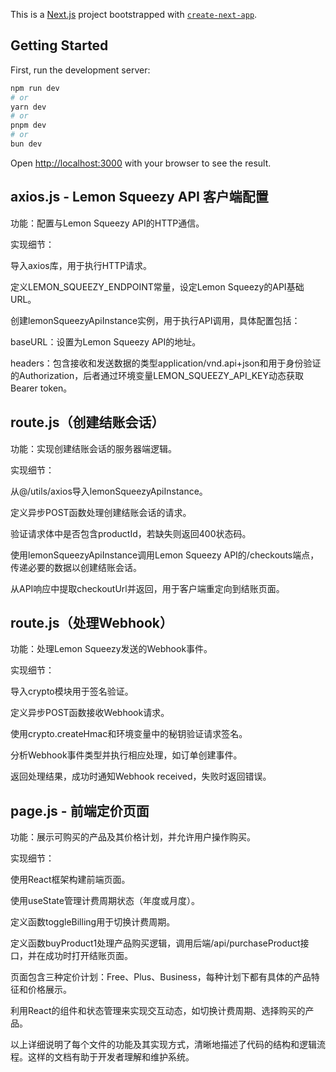 This is a [Next.js](https://nextjs.org/) project bootstrapped with [`create-next-app`](https://github.com/vercel/next.js/tree/canary/packages/create-next-app).    

## Getting Started

First, run the development server:

```bash
npm run dev
# or
yarn dev
# or
pnpm dev
# or
bun dev
```

Open [http://localhost:3000](http://localhost:3000) with your browser to see the result.

## axios.js - Lemon Squeezy API 客户端配置

功能：配置与Lemon Squeezy API的HTTP通信。

实现细节：

导入axios库，用于执行HTTP请求。

定义LEMON_SQUEEZY_ENDPOINT常量，设定Lemon Squeezy的API基础URL。

创建lemonSqueezyApiInstance实例，用于执行API调用，具体配置包括：

baseURL：设置为Lemon Squeezy API的地址。

headers：包含接收和发送数据的类型application/vnd.api+json和用于身份验证的Authorization，后者通过环境变量LEMON_SQUEEZY_API_KEY动态获取Bearer token。

## route.js（创建结账会话）

功能：实现创建结账会话的服务器端逻辑。

实现细节：

从@/utils/axios导入lemonSqueezyApiInstance。

定义异步POST函数处理创建结账会话的请求。

验证请求体中是否包含productId，若缺失则返回400状态码。

使用lemonSqueezyApiInstance调用Lemon Squeezy API的/checkouts端点，传递必要的数据以创建结账会话。

从API响应中提取checkoutUrl并返回，用于客户端重定向到结账页面。

## route.js（处理Webhook）

功能：处理Lemon Squeezy发送的Webhook事件。

实现细节：

导入crypto模块用于签名验证。

定义异步POST函数接收Webhook请求。

使用crypto.createHmac和环境变量中的秘钥验证请求签名。

分析Webhook事件类型并执行相应处理，如订单创建事件。

返回处理结果，成功时通知Webhook received，失败时返回错误。

## page.js - 前端定价页面

功能：展示可购买的产品及其价格计划，并允许用户操作购买。

实现细节：

使用React框架构建前端页面。

使用useState管理计费周期状态（年度或月度）。

定义函数toggleBilling用于切换计费周期。

定义函数buyProduct1处理产品购买逻辑，调用后端/api/purchaseProduct接口，并在成功时打开结账页面。

页面包含三种定价计划：Free、Plus、Business，每种计划下都有具体的产品特征和价格展示。

利用React的组件和状态管理来实现交互动态，如切换计费周期、选择购买的产品。

以上详细说明了每个文件的功能及其实现方式，清晰地描述了代码的结构和逻辑流程。这样的文档有助于开发者理解和维护系统。






